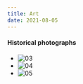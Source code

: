 ```yaml
---
title: Art
date: 2021-08-05
---
```


#### Historical photographs
* ![03](/img/03.jpg "HongKong in the 1970s")   
* ![04](/img/04.jpg "HongKong in the 1970s")   
* ![05](/img/05.jpg "Shanghai in the 1980s") 
